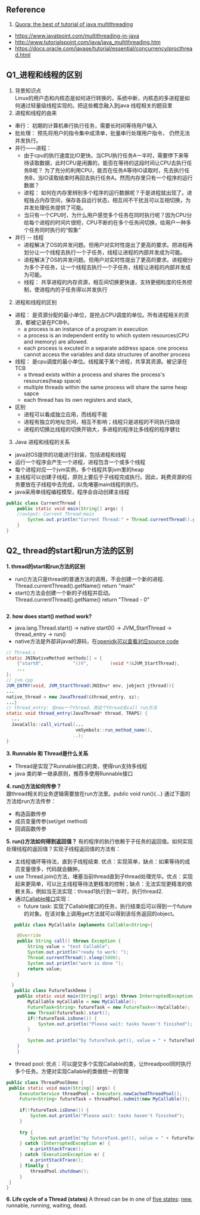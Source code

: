 ## Reference
1. [Quora: the best of tutorial of java multithreading](https://www.quora.com/Where-can-I-find-the-best-tutorial-of-Java-multithreading)
  * https://www.javatpoint.com/multithreading-in-java 
  * http://www.tutorialspoint.com/java/java_multithreading.htm 
  * https://docs.oracle.com/javase/tutorial/essential/concurrency/procthread.html

## Q1_进程和线程的区别
1. 背景知识点  
Linux的用户态和内核态是如何进行转换的，系统中断，内核态的多进程是如何通过轻量级线程实现的。把这些概念融入到java 线程相关的题目里
2. 进程和线程的由来
* 串行： 初期的计算机串行执行任务，需要长时间等待用户输入
* 批处理： 预先将用户的指令集中成清单，批量串行处理用户指令， 仍然无法并发执行。
* 并行——进程：
  * 由于cpu的执行速度比IO更快。当CPU执行任务A一半时，需要停下来等待读取数据，此时CPU是闲置的，能否在等待的这段时间让CPU去执行任务B呢？
   为了充分的利用CPU，能否在任务A等待IO读取时，先去执行任务B，当IO读取结束时再回去执行任务A。然而内存里只有一个程序的运行数据？ 
  * 进程： 如何在内存里辨别多个程序的运行数据呢？于是进程就出现了。进程独占内存空间，保存各自运行状态，相互间不干扰且可以互相切换，为并发处理任务提供了可能。
  * 当只有一个CPU时，为什么用户感觉多个任务在同时执行呢？因为CPU分给每个进程的时间片很短，CPU不断的在多个任务间切换，给用户一种多个任务同时执行的“假象”
* 并行 -- 线程
  * 进程解决了OS的并发问题。但用户对实时性提出了更高的要求。把进程再划分让一个线程去执行一个子任务，线程让进程的内部并发成为可能。
  * 进程解决了OS的并发问题。但用户对实时性提出了更高的要求。进程细分为多个子任务，让一个线程去执行一个子任务，线程让进程的内部并发成为可能。
  * 线程： 共享进程的内存资源，相互间切换更快速，支持更细粒度的任务控制，使进程内的子任务得以并发执行
2. 进程和线程的区别
* 进程： 是资源分配的最小单位，是抢占CPU调度的单位。所有进程相关的资源，都被记录在PCB中。
  * a process is an instance of a program in execution 
  * a process is an independent entity to which system resources(CPU and memory) are allowed.
  * each process is excuted in a separate address space. one process cannot access the variables and data structures of another process
* 线程： 是cpu调度的最小单位。线程属于某个进程，共享其资源。被记录在TCB
  * a thread exists within a process and shares the process's resources(heap space)
  * multiple threads within the same process will share the same heap sapce
  * each thread has its own registers and stack,
* 区别
  * 进程可以看成独立应用，而线程不能
  * 进程有独立的地址空间，相互不影响；线程只是进程的不同执行路径
  * 进程的切换比线程的切换开销大，多进程的程序比多线程的程序健壮
3. Java 进程和线程的关系
* java对OS提供的功能进行封装，包括进程和线程
* 运行一个程序会产生一个进程，进程包含一个或多个线程
* 每个进程对应一个jvm实例，多个线程共享jvm里的heap
* 主线程可以创建子线程，原则上要后于子线程完成执行。因此，耗费资源的任务要放在子线程中去完成，以免堵塞main线程的执行。
* java采用单线程编程模型，程序会自动创建主线程
```java
public class CurrentThread {
	public static void main(String[] args) {
    //output: Current Thread:main
		System.out.println("Current Thread:" + Thread.currentThread().getName()); 
	}
}
```

## Q2_ thread的start和run方法的区别
**1. thread的start和run方法的区别**
* run()方法只是thread的普通方法的调用，不会创建一个新的进程. Thread.currentThread().getName() return "main"
* start()方法会创建一个新的子线程并启动。 Thread.currentThread().getName() return "Thread - 0"
```java

```
**2. how does start() method work?**
* java.lang.Thread.start() -> native start0() -> JVM_StartThread -> thread_entry -> run()
* native方法是外部非java的源码，在[openjdk可以查看对应source code](https://hg.openjdk.java.net/jdk8u/jdk8u/jdk/file/3ef3348195ff/src/share/native/java/lang/Thread.c)
```java
// Thread.c
static JNINativeMethod methods[] = {
    {"start0",           "()V",        (void *)&JVM_StartThread},
    ...
};
// jvm.cpp
JVM_ENTRY(void, JVM_StartThread(JNIEnv* env, jobject jthread)){
...
native_thread = new JavaThread(&thread_entry, sz);
...}
// thread_entry: 会new一个thread，用这个thread去call run方法
static void thread_entry(JavaThread* thread, TRAPS) {
  ...
  JavaCalls::call_virtual(...
                          vmSymbols::run_method_name(),
                         ..);
}
```
**3. Runnable 和 Thread是什么关系**
* Thread是实现了Runnable接口的类，使得run支持多线程
* java 类的单一继承原则，推荐多使用Runnable接口

**4. run()方法如何传参？**    
跟thread相关的业务逻辑需要放在run方法里。public void run(){...} 通过下面的方法给run方法传参：
* 构造函数传参
* 成员变量传参(set/get method)
* 回调函数传参

**5. run()方法如何得到返回值？**
有的程序的执行依赖于子任务的返回值。如何实现处理线程的返回值？实现子线程返回值的方法有：
* 主线程循环等待法，直到子线程结束. 优点：实现简单，缺点：如果等待的成员变量很多，代码就会臃肿。
* use Thread.join()方法，堵塞当前thread直到子thread处理完毕。优点：实现起来更简单，可以比主线程等待法更精准的控制；缺点：无法实现更精准的依赖关系，例如当无法实现：thread1执行到一半时，执行thread2.
* 通过[Callable接口](https://docs.oracle.com/javase/8/docs/api/index.html?java/util/concurrent/Callable.html)实现：
   * future task: 实现了Callable接口的任务，执行结束后可以得到一个future的对象。在该对象上调用get方法就可以得到该任务返回的object。

```java
   public class MyCallable implements Callable<String>{

	@Override
	public String call() throws Exception {
		String value = "test Callable";
		System.out.println("ready to work: ");
		Thread.currentThread().sleep(5000);
		System.out.println("work is done ");
		return value;
	}

  }
   public class FutureTaskDemo {
	public static void main(String[] args) throws InterruptedException, ExecutionException {
		MyCallable myCallable = new MyCallable();
		FutureTask<String> futureTask = new FutureTask<>(myCallable);
		new Thread(futureTask).start();
		if(!futureTask.isDone()) {
			System.out.println("Please wait: tasks haven't finished");
		}
		
		System.out.println("by futureTask.get(), value = " + futureTask.get());
	}
    }
```
   * thread pool: 优点：可以提交多个实现Callable的类，让threadpool同时执行多个任务。方便对实现Callable的类做统一的管理
   
   ```java
   public class ThreadPoolDemo {
	public static void main(String[] args) {
		ExecutorService threadPool = Executors.newCachedThreadPool();
		Future<String> futureTask = threadPool.submit(new MyCallable());
		
		if(!futureTask.isDone()) {
			System.out.println("Please wait: tasks haven't finished");
		}
		
		try {
			System.out.println("by futureTask.get(), value = " + futureTask.get());
		} catch (InterruptedException e) {
			e.printStackTrace();
		} catch (ExecutionException e) {
			e.printStackTrace();
		} finally {
			threadPool.shutdown();
		}
	}
  }
 ```

**6. Life cycle of a Thread (states)**
A thread can be in one of [five states](https://www.javatpoint.com/life-cycle-of-a-thread): [new](http://www.tutorialspoint.com/java/java_multithreading.htm), runnable, running, waiting, dead. 


